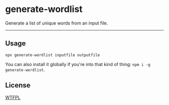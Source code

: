 # generate-wordlist

Generate a list of unique words from an input file.

--------

## Usage

`npx generate-wordlist inputfile outputfile`

You can also install it globally if you're into that kind of thing: `npm i -g
generate-wordlist`.

## License

[WTFPL](./LICENSE.md)
